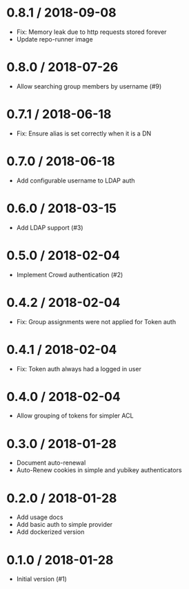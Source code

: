 # 0.8.1 / 2018-09-08

  * Fix: Memory leak due to http requests stored forever
  * Update repo-runner image

# 0.8.0 / 2018-07-26

  * Allow searching group members by username (#9)

# 0.7.1 / 2018-06-18

  * Fix: Ensure alias is set correctly when it is a DN

# 0.7.0 / 2018-06-18

  * Add configurable username to LDAP auth

# 0.6.0 / 2018-03-15

  * Add LDAP support (#3)

# 0.5.0 / 2018-02-04

  * Implement Crowd authentication (#2)

# 0.4.2 / 2018-02-04

  * Fix: Group assignments were not applied for Token auth

# 0.4.1 / 2018-02-04

  * Fix: Token auth always had a logged in user

# 0.4.0 / 2018-02-04

  * Allow grouping of tokens for simpler ACL

# 0.3.0 / 2018-01-28

  * Document auto-renewal
  * Auto-Renew cookies in simple and yubikey authenticators

# 0.2.0 / 2018-01-28

  * Add usage docs
  * Add basic auth to simple provider
  * Add dockerized version

# 0.1.0 / 2018-01-28

  * Initial version (#1)
